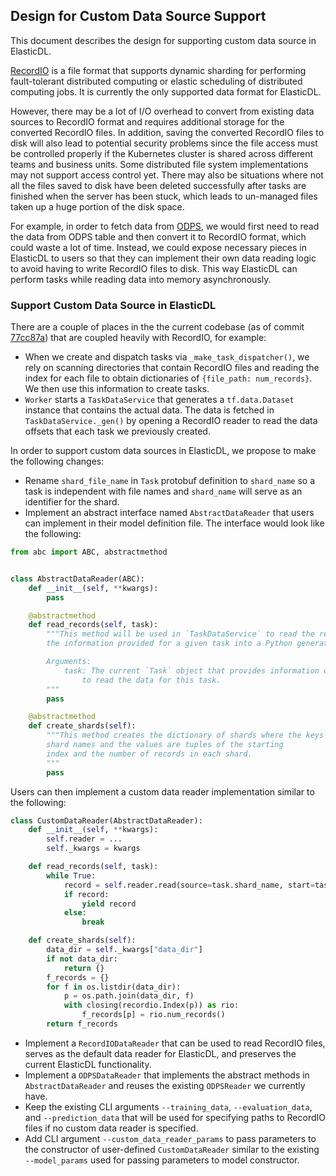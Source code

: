## Design for Custom Data Source Support

This document describes the design for supporting custom data source in ElasticDL.

[RecordIO](https://github.com/elasticdl/recordio) is a file format that supports dynamic sharding for
performing fault-tolerant distributed computing or elastic scheduling of distributed computing jobs. It is
currently the only supported data format for ElasticDL.

However, there may be a lot of I/O overhead to convert from existing data sources to RecordIO format and requires additional storage
for the converted RecordIO files. In addition, saving the converted RecordIO files to disk will also lead to potential security problems
since the file access must be controlled properly if the Kubernetes cluster is shared across different teams and business units.
Some distributed file system implementations may not support access control yet. There may also be situations where
not all the files saved to disk have been deleted successfully after tasks are finished when the server has been stuck,
which leads to un-managed files taken up a huge portion of the disk space.

For example, in order to fetch data from [ODPS](https://www.alibabacloud.com/product/maxcompute), we would first
need to read the data from ODPS table and then convert it to RecordIO format, which could waste a lot of time.
Instead, we could expose necessary pieces in ElasticDL to users so that they can implement their own data reading logic to
avoid having to write RecordIO files to disk. This way ElasticDL can perform tasks while reading data into memory asynchronously.

### Support Custom Data Source in ElasticDL

There are a couple of places in the the current codebase (as of commit [77cc87a](https://github.com/sql-machine-learning/elasticdl/tree/77cc87a90eec54db565849f0ae07d271fd957190))
that are coupled heavily with RecordIO, for example:

* When we create and dispatch tasks via ``_make_task_dispatcher()``, we rely on scanning directories that contain
RecordIO files and reading the index for each file to obtain dictionaries of `{file_path: num_records}`.
We then use this information to create tasks.
* ``Worker`` starts a `TaskDataService` that generates a `tf.data.Dataset` instance that contains the actual data.
The data is fetched in `TaskDataService._gen()` by opening a RecordIO reader to read the data offsets that each task
we previously created.

In order to support custom data sources in ElasticDL, we propose to make the following changes:

* Rename ``shard_file_name`` in `Task` protobuf definition to `shard_name` so a task is independent with file names and `shard_name` will
serve as an identifier for the shard.
* Implement an abstract interface named `AbstractDataReader` that users can implement in their model definition file.
The interface would look like the following:

```python
from abc import ABC, abstractmethod


class AbstractDataReader(ABC):
    def __init__(self, **kwargs):
        pass

    @abstractmethod
    def read_records(self, task):
        """This method will be used in `TaskDataService` to read the records based on
        the information provided for a given task into a Python generator/iterator.

        Arguments:
            task: The current `Task` object that provides information on where
                to read the data for this task.
        """
        pass

    @abstractmethod
    def create_shards(self):
        """This method creates the dictionary of shards where the keys are the
        shard names and the values are tuples of the starting
        index and the number of records in each shard.
        """
        pass
```

Users can then implement a custom data reader implementation similar to the following:

```python
class CustomDataReader(AbstractDataReader):
    def __init__(self, **kwargs):
        self.reader = ...
        self._kwargs = kwargs

    def read_records(self, task):
        while True:
            record = self.reader.read(source=task.shard_name, start=task.start, offset=task.end)
            if record:
                yield record
            else:
                break

    def create_shards(self):
        data_dir = self._kwargs["data_dir"]
        if not data_dir:
            return {}
        f_records = {}
        for f in os.listdir(data_dir):
            p = os.path.join(data_dir, f)
            with closing(recordio.Index(p)) as rio:
                f_records[p] = rio.num_records()
        return f_records
```
* Implement a `RecordIODataReader` that can be used to read RecordIO files, serves as the default
data reader for ElasticDL, and preserves the current ElasticDL functionality.
* Implement a `ODPSDataReader` that implements the abstract methods in `AbstractDataReader` and
reuses the existing `ODPSReader` we currently have.
* Keep the existing CLI arguments `--training_data`, `--evaluation_data`, and `--prediction_data` that
will be used for specifying paths to RecordIO files if no custom data reader is specified.
* Add CLI argument `--custom_data_reader_params` to pass parameters to the constructor of user-defined `CustomDataReader`
similar to the existing `--model_params` used for passing parameters to model constructor.

